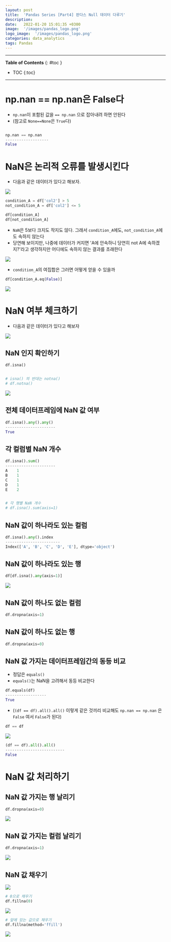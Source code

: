 ```yaml
---
layout: post
title:  'Pandas Series [Part4] 판다스 Null 데이터 다루기'
description: 
date:   2022-01-20 15:01:35 +0300
image:  '/images/pandas_logo.png'
logo_image:  '/images/pandas_logo.png'
categories: data_analytics
tags: Pandas
---
```

---
**Table of Contents**
{: #toc }
*  TOC
{:toc}

--- 


# np.nan == np.nan은 False다

- `np.nan`이 포함된 값을 `== np.nan` 으로 잡아내려 하면 안된다
- (참고로 `None==None`은 `True`다)

```py

np.nan == np.nan
-------------------
False
```

# NaN은 논리적 오류를 발생시킨다

- 다음과 같은 데이터가 있다고 해보자.  

![](/images/pd_29.png)

```py
condition_A = df['col2'] > 5
not_condition_A = df['col2'] <= 5

df[condition_A]
df[not_condition_A]
```

- `NaN`은 5보다 크지도 작지도 않다. 그래서 `condition_A`에도, `not_condition_A`에도 속하지 않는다
- 당연해 보이지만, 나중에 데이터가 커지면 'A에 안속하니 당연히 not A에 속하겠지?'라고 생각하지만 어디에도 속하지 않는 결과를 초래한다

![](/images/pd_30.png)

- `condition_A`의 여집합은 그러면 어떻게 얻을 수 있을까

```py
df[condition_A.eq(False)]
```

![](/images/pd_31.png)


# NaN 여부 체크하기

- 다음과 같은 데이터가 있다고 해보자

![](/images/pd_32.png)

## NaN 인지 확인하기

```py
df.isna()


# isna() 의 반대는 notna()
# df.notna()
```

![](/images/pd_33.png)


## 전체 데이터프레임에 NaN 값 여부

```py
df.isna().any().any()
----------------------
True
```

## 각 컬럼별 NaN 개수

```py
df.isna().sum()
----------------------
A    1
B    1
C    1
D    1
E    2


# 각 행별 NaN 개수
# df.isna().sum(axis=1)
```

## NaN 값이 하나라도 있는 컬럼

```py
df.isna().any().index
------------------------
Index(['A', 'B', 'C', 'D', 'E'], dtype='object')

```

## NaN 값이 하나라도 있는 행

```py
df[df.isna().any(axis=1)]
```

![](/images/pd_34.png)


## NaN 값이 하나도 없는 컬럼

```py
df.dropna(axis=1)
```

## NaN 값이 하나도 없는 행

```py
df.dropna(axis=0)
```


## NaN 값 가지는 데이터프레임간의 동등 비교

- 정답은 `equals()`
- `equals()`는 NaN을 고려해서 동등 비교한다

```py
df.equals(df)
------------------
True
```

- (`(df == df).all().all()` 이렇게 같은 것끼리 비교해도 `np.nan == np.nan` 은 `False` 여서 `False`가 된다)

```py
df == df
```

![](/images/pd_35.png)

```py
(df == df).all().all()
--------------------------
False
```


# NaN 값 처리하기

## NaN 값 가지는 행 날리기

```py
df.dropna(axis=0)
```

![](/images/pd_36.png)

## NaN 값 가지는 컬럼 날리기

```py
df.dropna(axis=1)
```

![](/images/pd_37.png)


## NaN 값 채우기

![](/images/pd_38.png)

```py
# 0으로 채우기
df.fillna(0)
```

![](/images/pd_39.png)

```py
# 앞에 있는 값으로 채우기
df.fillna(method='ffill')
```

![](/images/pd_40.png)